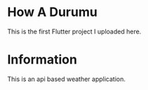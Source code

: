 # How A Durumu

This is the first Flutter project I uploaded here.

# Information

This is an api based weather application.
